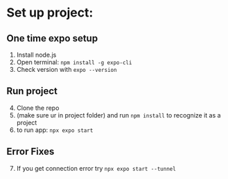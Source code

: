 # Set up project:

## One time expo setup
1. Install node.js
2. Open terminal: ```npm install -g expo-cli```
3. Check version with ```expo --version```

## Run project
4. Clone the repo
5. (make sure ur in project folder) and run ```npm install``` to recognize it as a project
6. to run app: ```npx expo start```
		 
## Error Fixes
7. If you get connection error try ```npx expo start --tunnel```
